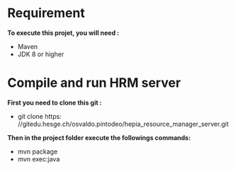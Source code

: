 # Requirement
**To execute this projet, you will need :**
* 	Maven 
* 	JDK 8 or higher

	
# Compile and run HRM server
**First you need to clone this git :**
*  git clone https: //gitedu.hesge.ch/osvaldo.pintodeo/hepia_resource_manager_server.git
 
**Then in the project folder execute the followings commands:**
* mvn package
* mvn exec:java

